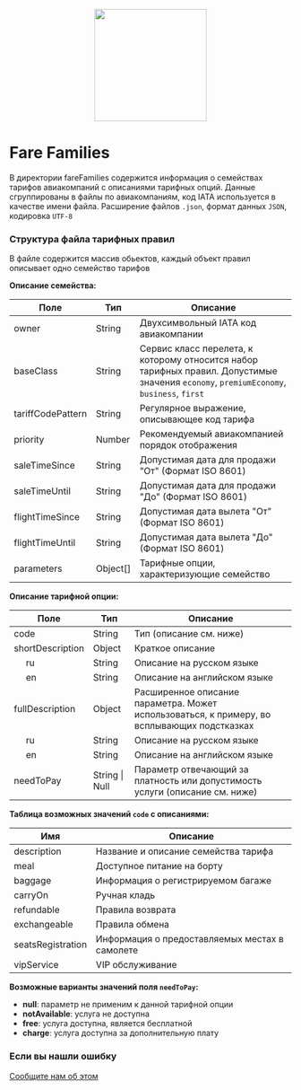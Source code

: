 <p align="center">
    <img width="200" src="http://mjolnir.com.ua/kcfinder/upload/images/logo.jpg">
</p>

# Fare Families
 
В директории fareFamilies содержится информация о семействах тарифов авиакомпаний с описаниями тарифных опций.
Данные сгруппированы в файлы по авиакомпаниям, код IATA используется в качестве имени файла.
Расширение файлов `.json`, формат данных `JSON`, кодировка `UTF-8`

### Структура файла тарифных правил
В файле содержится массив обьектов, каждый объект правил описывает одно семейство тарифов

**Описание семейства:**
 
| Поле        | Тип           | Описание  |
| ------------- |---------------| ------|
| owner          | String        | Двухсимвольный IATA код авиакомпании |
| baseClass      | String        |  Сервис класс перелета, к которому относится набор тарифных правил. Допустимые значения `economy`, `premiumEconomy`, `business`, `first`|
| tariffCodePattern  | String      |    Регулярное выражение, описывающее код тарифа |
| priority  | Number      | Рекомендуемый авиакомпанией порядок отображения |
| saleTimeSince  | String      |    Допустимая дата для продажи "От" (Формат ISO 8601) |
| saleTimeUntil  | String      |    Допустимая дата для продажи "До" (Формат ISO 8601) |
| flightTimeSince  | String      |    Допустимая дата вылета "От" (Формат ISO 8601) |
| flightTimeUntil  | String      |    Допустимая дата вылета "До" (Формат ISO 8601) |
| parameters| Object[] | Тарифные опции, характеризующие семейство |

**Описание тарифной опции:**

| Поле        | Тип           | Описание  |
| ------------- |---------------| ------|
| code | String | Тип (описание см. ниже) |
| shortDescription | Object | Краткое описание |
| &nbsp;&nbsp;&nbsp;&nbsp; ru | String | Описание на русском языке |
| &nbsp;&nbsp;&nbsp;&nbsp; en | String | Описание на английском языке |
| fullDescription  | Object | Расширенное описание параметра. Может использоваться, к примеру, во всплывающих подстказках |
| &nbsp;&nbsp;&nbsp;&nbsp; ru | String | Описание на русском языке |
| &nbsp;&nbsp;&nbsp;&nbsp; en | String | Описание на английском языке |
| needToPay | String \| Null | Параметр отвечающий за платность или допустимость услуги (описание см. ниже)  |

**Таблица возможных значений `code` с описаниями:**

| Имя  | Описание |
| ------------- |-------|
| description | Название и описание семейства тарифа |
| meal | Доступное питание на борту |
| baggage | Информация о регистрируемом багаже |
| carryOn | Ручная кладь |
| refundable | Правила возврата |
| exchangeable | Правила обмена |
| seatsRegistration | Информация о предоставляемых местах в самолете |
| vipService |  VIP обслуживание |

**Возможные варианты значений поля `needToPay`:**

* **null**: параметр не применим к данной тарифной опции
* **notAvailable**: услуга не доступна
* **free**: услуга доступна, является бесплатной
* **charge**: услуга доступна за дополнительную плату

### Если вы нашли ошибку

[Сообщите нам об этом](./CONTRIBUTING)


